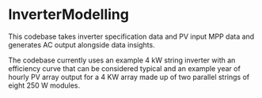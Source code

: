 # InverterModelling

This codebase takes inverter specification data and PV input MPP data and generates AC output alongside data insights.

The codebase currently uses an example 4 kW string inverter with an efficiency curve that can be considered typical and an example year of hourly PV array output for a 4 KW array made up of two parallel strings of eight 250 W modules.